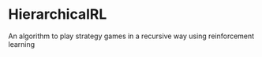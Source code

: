 # HierarchicalRL
An algorithm to play strategy games in a recursive way using reinforcement learning 


